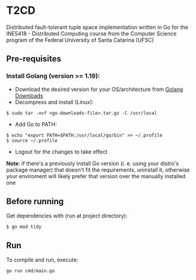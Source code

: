 # T2CD

Distributed fault-tolerant tuple space implementation written in Go for the INE5418 - Distributed Computing course from the Computer Science program of the Federal University of Santa Catarina (UFSC)

## Pre-requisites

### Install Golang (version >= 1.19):
- Download the desired version for your OS/architecture from [Golang Downloads](https://golang.org/dl/)
- Decompress and install (Linux):

```
$ sudo tar -xvf <go-downloads-file>.tar.gz -C /usr/local
```

- Add Go to PATH:

```
$ echo "export PATH=$PATH:/usr/local/go/bin" >> ~/.profile
$ source ~/.profile 
```

- Logout for the changes to take effect

**Note**: if there's a previously install Go version (i. e. using your distro's package manager) that doesn't fit the requirements, uninstall it, otherwise your enviroment will likely prefer that version over the manually installed one

### 
## Before running 

Get dependencies with (run at project directory):
```
$ go mod tidy
```

## Run
To compile and run, execute:
```
go run cmd/main.go
```
